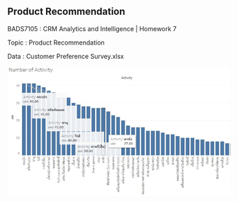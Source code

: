 ## **Product Recommendation**

BADS7105 : CRM Analytics and Intelligence | Homework 7

Topic : Product Recommendation

Data : Customer Preference Survey.xlsx


<p align="center">
 <img  src="./NUMBER_OF_ACTIVITY.JPG">
</p>
